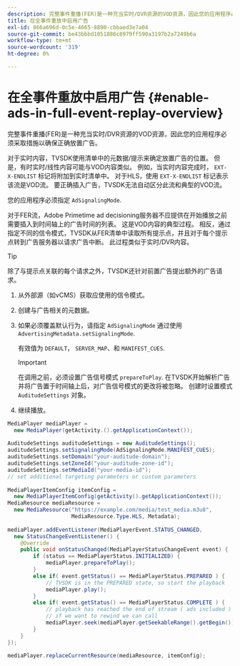 ```yaml
---
description: 完整事件重播(FER)是一种充当实时/DVR资源的VOD资源，因此您的应用程序必须采取措施以确保正确放置广告。
title: 在全事件重放中启用广告
exl-id: 866a696d-0c5e-4665-8890-cbbaed3e7a04
source-git-commit: be43bbbd1051886c8979ff590a3197b2a7249b6a
workflow-type: tm+mt
source-wordcount: '319'
ht-degree: 0%

---
```


# 在全事件重放中启用广告 {#enable-ads-in-full-event-replay-overview}

完整事件重播(FER)是一种充当实时/DVR资源的VOD资源，因此您的应用程序必须采取措施以确保正确放置广告。

对于实时内容，TVSDK使用清单中的元数据/提示来确定放置广告的位置。 但是，有时实时/线性内容可能与VOD内容类似。 例如，当实时内容完成时， `EXT-X-ENDLIST` 标记将附加到实时清单中。 对于HLS，使用 `EXT-X-ENDLIST` 标记表示该流是VOD流。 要正确插入广告，TVSDK无法自动区分此流和典型的VOD流。

您的应用程序必须指定 `AdSignalingMode`.

对于FER流，Adobe Primetime ad decisioning服务器不应提供在开始播放之前需要插入到时间轴上的广告时间的列表。 这是VOD内容的典型过程。 相反，通过指定不同的信令模式，TVSDK从FER清单中读取所有提示点，并且对于每个提示点转到广告服务器以请求广告中断。 此过程类似于实时/DVR内容。

>[!TIP]
>
>除了与提示点关联的每个请求之外，TVSDK还针对前置广告提出额外的广告请求。

1. 从外部源（如vCMS）获取应使用的信令模式。
1. 创建与广告相关的元数据。
1. 如果必须覆盖默认行为，请指定 `AdSignalingMode` 通过使用 `AdvertisingMetadata.setSignalingMode`.

   有效值为 `DEFAULT`， `SERVER_MAP`、和 `MANIFEST_CUES`.

   >[!IMPORTANT]
   >
   >在调用之前，必须设置广告信号模式 `prepareToPlay`. 在TVSDK开始解析广告并将广告置于时间轴上后，对广告信号模式的更改将被忽略。 创建时设置模式 `AuditudeSettings` 对象。

1. 继续播放。

<!--<a id="example_6DECA71C3C3B4551805C09A80686552F"></a>-->

```java
MediaPlayer mediaPlayer =  
  new MediaPlayer(getActivity.().getApplicationContext()); 
 
AuditudeSettings auditudeSettings = new AuditudeSettings(); 
auditudeSettings.setSignalingMode(AdSignalingMode.MANIFEST_CUES); 
auditudeSettings.setDomain("your-auditude-domain"); 
auditudeSettings.setZoneId("your-auditude-zone-id"); 
auditudeSettings.setMediaId("your-media-id"); 
// set additional targeting parameters or custom parameters 
 
MediaPlayerItemConfig itemConfig =  
  new MediaPlayerItemConfig(getActivity().getApplicationContext()); 
MediaResource mediaResource =  
  new MediaResource("https://example.com/media/test_media.m3u8",  
                    MediaResource.Type.HLS, Metadata); 
 
mediaPlayer.addEventListener(MediaPlayerEvent.STATUS_CHANGED,  
  new StatusChangeEventListener() { 
    @Override 
    public void onStatusChanged(MediaPlayerStatusChangeEvent event) { 
        if (status == MediaPlayerStatus.INITIALIZED) { 
            mediaPlayer.prepareToPlay(); 
        } 
        else if( event.getStatus() == MediaPlayerStatus.PREPARED ) { 
            // TVSDK is in the PREPARED state, so start the playback 
            mediaPlayer.play(); 
        } 
        else if( event.getStatus() == MediaPlayerStatus.COMPLETE ) { 
            // playback has reached the end of stream ( ads included ) 
            // if we want to rewind we can call 
            mediaPlayer.seek(mediaPlayer.getSeekableRange().getBegin()); 
        } 
    } 
}); 
 
mediaPlayer.replaceCurrentResource(mediaResource, itemConfig); 
```
